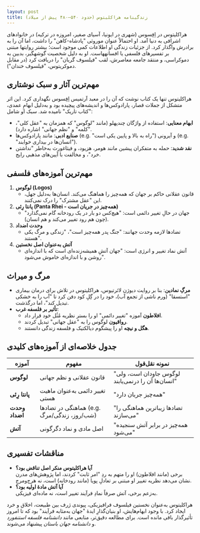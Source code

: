 ```yaml
---
layout: post
title: زندگینامه هراکلیتوس (حدود ۵۴۰–۴۸۰ پیش از میلاد)
---
```


هراکلیتوس در اِفِسوس (شهری در ایونیا، آسیای صغیر، امروزه در ترکیه) در خانوادهای اشرافی به دنیا آمد. او احتمالاً عنوان موروثی "پادشاه-کاهن" را داشت، اما آن را به برادرش واگذار کرد. از جزئیات زندگی او اطلاعات کمی موجود است؛ بیشتر روایتها مبتنی بر تفسیرهای فلسفی یا افسانههاست. او به دلیل شخصیت گوشهگیر، بدبین به دموکراسی، و منتقد جامعه معاصرش، لقب "فیلسوف گریان" را دریافت کرد (در مقابل دموکریتوس، "فیلسوف خندان").  

## مهم‌ترین آثار و سبک نوشتاری  
هراکلیتوس تنها یک کتاب نوشت که آن را در معبد آرتمیس اِفِسوس نگهداری کرد. این اثر متشکل از جملات قصار، پارادوکس‌ها و اندیشه‌های پیچیده بود و به‌دلیل ابهامِ عمدی، "کتاب تاریک" نامیده شد. سبک او شامل:  
- **ابهام معنایی**: استفاده از واژگان چندپهلو (مانند "لوگوس" که همزمان به "عقل کلی"، "کلمه" و "نظم جهانی" اشاره دارد).  
- **صنایع ادبی**: مانند پارادوکس‌ها (e.g. "راه به بالا و پایین یکی است") و آیرونی (e.g. "انسان‌ها در بیداری خوابند").  
- **نقد شدید**: حمله به متفکران پیشین مانند هومر، هزیود، و فیثاغورث به‌خاطر "نداشتن خرد"، و مخالفت با آیین‌های مذهبی رایج.  

## مهم‌ترین آموزه‌های فلسفی  
1. **لوگوس (Logos)**  
   - قانون عقلانی حاکم بر جهان که همه‌چیز را هماهنگ می‌کند. انسان‌ها به‌دلیل جهل، این "عقل مشترک" را درک نمی‌کنند.  
2. **پانتا رِئی (Panta Rhei - همه‌چیز در جریان است)**  
   - جهان در حالِ تغییر دائمی است: "هیچ‌کس دو بار در یک رودخانه گام نمی‌گذارد" (چون هم رود تغییر می‌کند و هم انسان).  
3. **وحدت اضداد**  
   - تضادها لازمه وحدت جهانند: "جنگ پدر همه‌چیز است"، "زندگی و مرگ یکی هستند".  
4. **آتش به‌عنوان اصل نخستین**  
   - آتش نماد تغییر و انرژی است: "جهان آتشِ همیشه‌زنده‌ای است که با اندازه‌ای روشن و با اندازه‌ای خاموش می‌شود".  

## مرگ و میراث  
- **مرگِ نمادین**: بنا بر روایت دیوژن لائرتیوس، هراکلیتوس در تلاش برای درمان بیماری "استسقا" (ورم ناشی از تجمع آب)، خود را در گِلِ کود دفن کرد تا "آب را به خشکی تبدیل کند"، اما درگذشت.  
- **تأثیر بر فلسفه غرب**:  
  - **افلاطون** آموزه "تغییر دائمی" او را بستر نظریه مُثُل خود قرار داد.  
  - **رواقیون** لوگوس را به "عقل جهانی" تبدیل کردند.  
  - **هگل و نیچه** او را پیشگوم دیالکتیک و فلسفه زندگی دانستند.  

## جدول خلاصه‌ای از آموزه‌های کلیدی  

| آموزه       | مفهوم                                                                 | نمونه نقل‌قول                     |
|-------------|----------------------------------------------------------------------|----------------------------------|
| **لوگوس**   | قانون عقلانی و نظم جهانی                                             | "لوگوس جاودان است، ولی انسان‌ها آن را درنمی‌یابند" |
| **پانتا رِئی** | تغییر دائمی به‌عنوان ماهیت هستی                                      | "همه‌چیز جریان دارد"               |
| **وحدت اضداد** | هماهنگی در تضادها (e.g. شب/روز، زندگی/مرگ)                          | "تضادها زیباترین هماهنگی را می‌سازند" |
| **آتش**     | اصل مادی و نماد دگرگونی                                              | "همه‌چیز در برابر آتش سنجیده می‌شود" |  

## مناقشات تفسیری  
- **آیا هراکلیتوس منکر اصل تناقض بود؟**  
  برخی (مانند افلاطون) او را متهم به ردِ "امر ثابت" کردند، اما پژوهش‌های مدرن نشان می‌دهد نظریه تغییر او مبتنی بر تعادلِ پویا (مانند رودخانه) است، نه هرج‌ومرج.  
- **آیا آتش مادۀ اولیه بود؟**  
  به‌زعم برخی، آتش صرفاً نمادِ فرآیند تغییر است، نه ماده‌ای فیزیکی.  

هراکلیتوس به‌عنوان نخستین فیلسوف فرافیزیکی، پیوندی ژرف بین طبیعت، اخلاق و خرد ایجاد کرد. با وجود ابهام‌هایش، او بنیان‌گذارِ ایدۀ "جهان به‌مثابه فرآیند" بود که تا امروز تأثیرگذار باقی مانده است. برای مطالعه دقیق‌تر، منابعی مانند *دانشنامه فلسفه استنفورد*  و *دانشنامه جهان باستان*  پیشنهاد می‌شوند.
